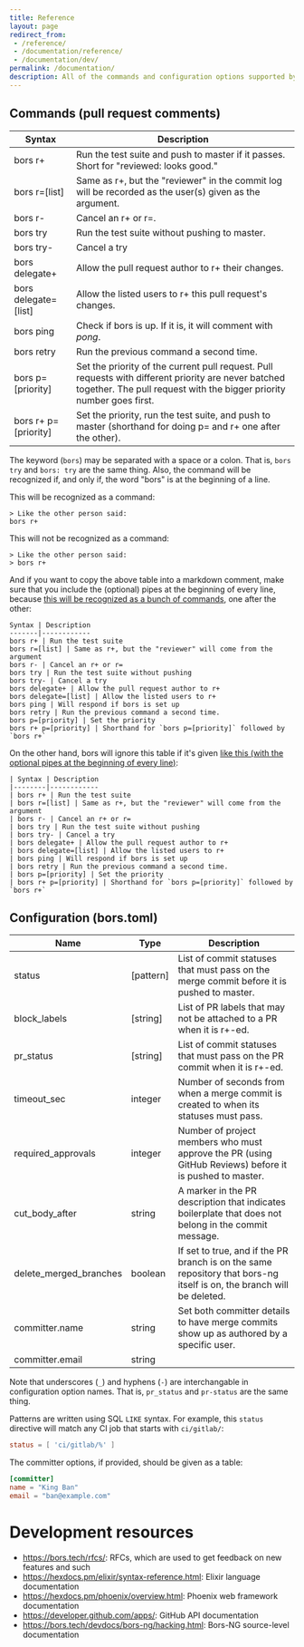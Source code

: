 ```yaml
---
title: Reference
layout: page
redirect_from:
 - /reference/
 - /documentation/reference/
 - /documentation/dev/
permalink: /documentation/
description: All of the commands and configuration options supported by bors-ng
---
```


## Commands (pull request comments)

| Syntax | Description |
|--------|-------------|
| bors r+ | Run the test suite and push to master if it passes. Short for "reviewed: looks good."
| bors r=[list] | Same as r+, but the "reviewer" in the commit log will be recorded as the user(s) given as the argument.
| bors r- | Cancel an r+ or r=.
| bors try | Run the test suite without pushing to master.
| bors try- | Cancel a try
| bors delegate+ | Allow the pull request author to r+ their changes.
| bors delegate=[list] | Allow the listed users to r+ this pull request's changes.
| bors ping | Check if bors is up. If it is, it will comment with _pong_.
| bors retry | Run the previous command a second time.
| bors p=[priority] | Set the priority of the current pull request. Pull requests with different priority are never batched together. The pull request with the bigger priority number goes first.
| bors r+ p=[priority] | Set the priority, run the test suite, and push to master (shorthand for doing p= and r+ one after the other).

The keyword (`bors`) may be separated with a space or a colon. That is, `bors try` and `bors: try` are the same thing.
Also, the command will be recognized if, and only if, the word "bors" is at the beginning of a line.

This will be recognized as a command:

    > Like the other person said:
    bors r+

This will not be recognized as a command:

    > Like the other person said:
    > bors r+

And if you want to copy the above table into a markdown comment, make sure that you include the (optional) pipes at the beginning of every line, because [this will be recognized as a bunch of commands](https://github.com/behnam/rust-unic/pull/172#issuecomment-334326508), one after the other:

    Syntax | Description
    -------|------------
    bors r+ | Run the test suite
    bors r=[list] | Same as r+, but the "reviewer" will come from the argument
    bors r- | Cancel an r+ or r=
    bors try | Run the test suite without pushing
    bors try- | Cancel a try
    bors delegate+ | Allow the pull request author to r+
    bors delegate=[list] | Allow the listed users to r+
    bors ping | Will respond if bors is set up
    bors retry | Run the previous command a second time.
    bors p=[priority] | Set the priority
    bors r+ p=[priority] | Shorthand for `bors p=[priority]` followed by `bors r+`

On the other hand, bors will ignore this table if it's given [like this (with the optional pipes at the beginning of every line)](https://github.com/notriddle/test_repo/pull/118#issuecomment-334333878):

    | Syntax | Description
    |--------|------------
    | bors r+ | Run the test suite
    | bors r=[list] | Same as r+, but the "reviewer" will come from the argument
    | bors r- | Cancel an r+ or r=
    | bors try | Run the test suite without pushing
    | bors try- | Cancel a try
    | bors delegate+ | Allow the pull request author to r+
    | bors delegate=[list] | Allow the listed users to r+
    | bors ping | Will respond if bors is set up
    | bors retry | Run the previous command a second time.
    | bors p=[priority] | Set the priority
    | bors r+ p=[priority] | Shorthand for `bors p=[priority]` followed by `bors r+`

## Configuration (bors.toml)

| Name                   | Type        | Description |
|------------------------|-------------|-------------|
| status                 | \[pattern\] | List of commit statuses that must pass on the merge commit before it is pushed to master.
| block_labels           | \[string\]  | List of PR labels that may not be attached to a PR when it is r+-ed.
| pr_status              | \[string\]  | List of commit statuses that must pass on the PR commit when it is r+-ed.
| timeout_sec            | integer     | Number of seconds from when a merge commit is created to when its statuses must pass.
| required_approvals     | integer     | Number of project members who must approve the PR (using GitHub Reviews) before it is pushed to master.
| cut_body_after         | string      | A marker in the PR description that indicates boilerplate that does not belong in the commit message.
| delete_merged_branches | boolean     | If set to true, and if the PR branch is on the same repository that bors-ng itself is on, the branch will be deleted.
| committer.name         | string      | Set both committer details to have merge commits show up as authored by a specific user. |
| committer.email        | string      | |

Note that underscores (`_`) and hyphens (`-`) are interchangable in configuration option names. That is, `pr_status` and `pr-status` are the same thing.

Patterns are written using SQL `LIKE` syntax. For example, this `status` directive will match any CI job that starts with `ci/gitlab/`:

```toml
status = [ 'ci/gitlab/%' ]
```

The committer options, if provided, should be given as a table:

```toml
[committer]
name = "King Ban"
email = "ban@example.com"
```

# Development resources

* <https://bors.tech/rfcs/>: RFCs, which are used to get feedback on new features and such
* <https://hexdocs.pm/elixir/syntax-reference.html>: Elixir language documentation
* <https://hexdocs.pm/phoenix/overview.html>: Phoenix web framework documentation
* <https://developer.github.com/apps/>: GitHub API documentation
* <https://bors.tech/devdocs/bors-ng/hacking.html>: Bors-NG source-level documentation
